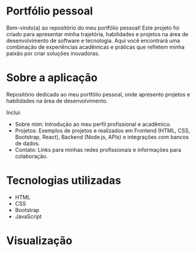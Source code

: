 # Portfólio pessoal
Bem-vindo(a) ao repositório do meu portfólio pessoal! Este projeto foi criado para apresentar minha trajetória, habilidades e projetos na área de desenvolvimento de software e tecnologia. Aqui você encontrará uma combinação de experiências acadêmicas e práticas que refletem minha paixão por criar soluções inovadoras.

# Sobre a aplicação
Repositório dedicado ao meu portfólio pessoal, onde apresento projetos e habilidades na área de desenvolvimento.

Inclui:
- Sobre mim: Introdução ao meu perfil profissional e acadêmico.
- Projetos: Exemplos de projetos e realizados em Frontend (HTML, CSS, Bootstrap, React), Backend (Node.js, APIs) e integrações com bancos de dados.
- Contato: Links para minhas redes profissionais e informações para colaboração.

# Tecnologias utilizadas
<ul>
  <li>HTML</li>
  <li>CSS</li>
  <li>Bootstrap</li>
  <li>JavaScript</li>
</ul>

# Visualização
